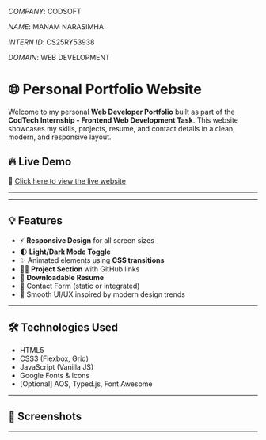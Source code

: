 *COMPANY*: CODSOFT

*NAME*: MANAM NARASIMHA 

*INTERN ID*: CS25RY53938

*DOMAIN*: WEB DEVELOPMENT

# 🌐 Personal Portfolio Website

Welcome to my personal **Web Developer Portfolio** built as part of the **CodTech Internship - Frontend Web Development Task**. This website showcases my skills, projects, resume, and contact details in a clean, modern, and responsive layout.

## 🔥 Live Demo

🚀 [Click here to view the live website](https://narasimhamanam.github.io/CODSOFT_TASK2/)

---


---

## 💡 Features

- ⚡ **Responsive Design** for all screen sizes
- 🌓 **Light/Dark Mode Toggle**
- ✨ Animated elements using **CSS transitions**
- 🧑‍💻 **Project Section** with GitHub links
- 📄 **Downloadable Resume**
- 🔗 Contact Form (static or integrated)
- 🎨 Smooth UI/UX inspired by modern design trends

---

## 🛠️ Technologies Used

- HTML5
- CSS3 (Flexbox, Grid)
- JavaScript (Vanilla JS)
- Google Fonts & Icons
- [Optional] AOS, Typed.js, Font Awesome

---

## 📸 Screenshots


---




